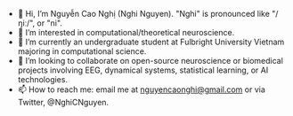- 👋 Hi, I’m Nguyễn Cao Nghị (Nghi Nguyen). "Nghi" is pronounced like "/ŋiː/", or "ni".
- 👀 I’m interested in computational/theoretical neuroscience. 
- 🌱 I’m currently an undergraduate student at Fulbright University Vietnam majoring in computational science.
- 💞️ I’m looking to collaborate on open-source neuroscience or biomedical projects involving EEG, dynamical systems, statistical learning, or AI technologies.
- 📫 How to reach me: email me at nguyencaonghi@gmail.com or via Twitter, @NghiCNguyen.

<!---
ngcaonghi/ngcaonghi is a ✨ special ✨ repository because its `README.md` (this file) appears on your GitHub profile.
You can click the Preview link to take a look at your changes.
--->
